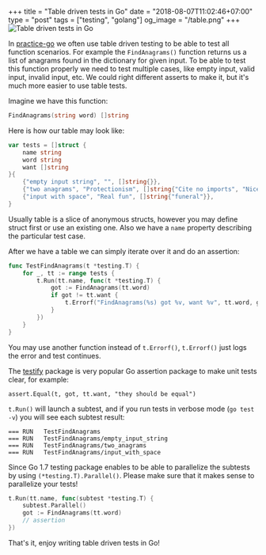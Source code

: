+++
title = "Table driven tests in Go"
date = "2018-08-07T11:02:46+07:00"
type = "post"
tags = ["testing", "golang"]
og_image = "/table.png"
+++
![Table driven tests in Go](/table.png)

In [practice-go](https://github.com/plutov/practice-go) we often use table driven testing to be able to test all function scenarios. For example the `FindAnagrams()` function returns us a list of anagrams found in the dictionary for given input. To be able to test this function properly we need to test multiple cases, like empty input, valid input, invalid input, etc. We could right different asserts to make it, but it's much more easier to use table tests.

Imagine we have this function:

```go
FindAnagrams(string word) []string
```

Here is how our table may look like:

```go
var tests = []struct {
	name string
	word string
	want []string
}{
	{"empty input string", "", []string{}},
	{"two anagrams", "Protectionism", []string{"Cite no imports", "Nice to imports"}},
	{"input with space", "Real fun", []string{"funeral"}},
}
```

Usually table is a slice of anonymous structs, however you may define struct first or use an existing one. Also we have a `name` property describing the particular test case.

After we have a table we can simply iterate over it and do an assertion:

```go
func TestFindAnagrams(t *testing.T) {
	for _, tt := range tests {
		t.Run(tt.name, func(t *testing.T) {
			got := FindAnagrams(tt.word)
			if got != tt.want {
				t.Errorf("FindAnagrams(%s) got %v, want %v", tt.word, got, tt.want)
			}
		})
	}
}
```

You may use another function instead of `t.Errorf()`, `t.Errorf()` just logs the error and test continues.

The [testify](https://github.com/stretchr/testify) package is very popular Go assertion package to make unit tests clear, for example:

```
assert.Equal(t, got, tt.want, "they should be equal")
```

`t.Run()` will launch a subtest, and if you run tests in verbose mode (`go test -v`) you will see each subtest result:

```
=== RUN   TestFindAnagrams
=== RUN   TestFindAnagrams/empty_input_string
=== RUN   TestFindAnagrams/two_anagrams
=== RUN   TestFindAnagrams/input_with_space
```

Since Go 1.7 testing package enables to be able to parallelize the subtests by using `(*testing.T).Parallel()`. Please make sure that it makes sense to parallelize your tests!

```go
t.Run(tt.name, func(subtest *testing.T) {
	subtest.Parallel()
	got := FindAnagrams(tt.word)
	// assertion
})
```

That's it, enjoy writing table driven tests in Go!
